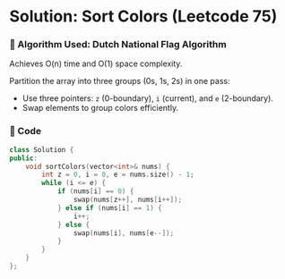 # Solution: Sort Colors (Leetcode 75)

### 🧠 Algorithm Used: Dutch National Flag Algorithm

Achieves O(n) time and O(1) space complexity.

Partition the array into three groups (0s, 1s, 2s) in one pass:
- Use three pointers: `z` (0-boundary), `i` (current), and `e` (2-boundary).
- Swap elements to group colors efficiently.

### 🧾 Code
```cpp
class Solution {
public:
    void sortColors(vector<int>& nums) {
        int z = 0, i = 0, e = nums.size() - 1;
        while (i <= e) {
            if (nums[i] == 0) {
                swap(nums[z++], nums[i++]);
            } else if (nums[i] == 1) {
                i++;
            } else {
                swap(nums[i], nums[e--]);
            }
        }
    }
};
